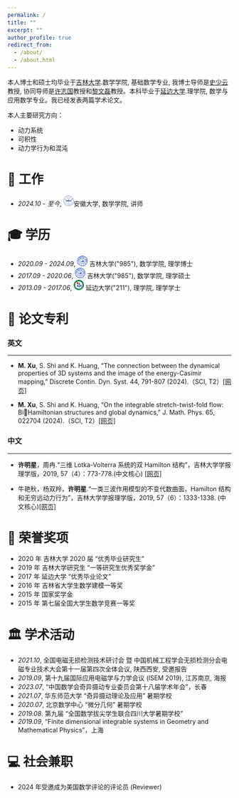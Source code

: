 ```yaml
---
permalink: /
title: ""
excerpt: ""
author_profile: true
redirect_from: 
  - /about/
  - /about.html
---
```




<span class='anchor' id='about-me'></span>

本人博士和硕士均毕业于[吉林大学](https://math.jlu.edu.cn).数学学院, 基础数学专业, 我博士导师是[史少云](https://math.jlu.edu.cn/info/1061/9135.htm)教授, 协同导师是[许志国](https://math.jlu.edu.cn/info/1061/15734.htm)教授和[黎文磊](https://math.jlu.edu.cn/info/1061/15732.htm)教授。本科毕业于[延边大学](https://math.ybu.edu.cn).理学院, 数学与应用数学专业。我已经发表两篇学术论文。

本人主要研究方向：
- 动力系统
- 可积性
- 动力学行为和混沌


# 🏢 工作
- *2024.10 - 至今*, <a href="https://www.ahu.edu.cn/"><img class="svg" src="/images/AHU_logo.svg" width="23pt"></a>安徽大学, 数学学院, 讲师
  


<span class='anchor' id='-xl'></span>

# 🎓 学历
- *2020.09 - 2024.09*, <a href="https://www.jlu.edu.cn/"><img class="svg" src="/images/JLU_logo.svg" width="23pt"></a> 吉林大学("985"), 数学学院, 理学博士
- *2017.09 - 2020.06*, <a href="https://www.jlu.edu.cn/"><img class="svg" src="/images/JLU_logo.svg" width="23pt"></a> 吉林大学("985"), 数学学院, 理学硕士
- *2013.09 - 2017.06*, <a href="https://www.ybu.edu.cn/"><img class="svg" src="/images/YBU_logo.svg" width="23pt"></a> 延边大学("211"), 理学院, 理学学士
 
<span class='anchor' id='-lwzl'></span>

# 📝 论文专利

### 英文
---


- **M. Xu**, S. Shi and K. Huang, “The connection between the dynamical properties of 3D systems and the image of the energy-Casimir mapping,” Discrete Contin. Dyn. Syst. 44, 791-807 (2024).（SCI, T2）[[网页]](https://www.aimsciences.org//article/doi/10.3934/dcds.2023126)


- **M. Xu**, S. Shi and K. Huang, “On the integrable stretch-twist-fold flow: BiHamiltonian structures and global dynamics,” J. Math. Phys. 65, 022704 
(2024).（SCI, T2）[[网页]](https://doi.org/10.1063/5.0185673) 



### 中文
---

- **许明星**，周冉.“三维 Lotka-Volterra 系统的双 Hamilton 结构”，吉林大学学报理学版，2019, 57（4）：773-778.(中文核心) [[网页]](https://dx.doi.org/10.11973/wsjc202204000)

- 牛艳秋，杨双羚，**许明星**.“一类三波作用模型的不变代数曲面，Hamilton 结构和无穷远动力行为”，吉林大学学报理学版，2019, 57（6）：1333-1338. (中文核心)[[网页]](https://kns.cnki.net/kcms/detail/detail.aspx?dbcode=CJFD&dbname=CJFDAUTO&filename=YBJS202112021)  



<span class='anchor' id='-ryjx'></span>

# 🏅 荣誉奖项  
- 2020 年 吉林大学 2020 届 “优秀毕业研究生”
- 2019 年 吉林大学研究生 “一等研究生优秀奖学金”
- 2017 年 延边大学 “优秀毕业论文”
- 2016 年 吉林省大学生数学建模一等奖
- 2015 年 国家奖学金
- 2015 年 第七届全国大学生数学竞赛一等奖

<span class='anchor' id='-xshy'></span>

# 🏛️ 学术活动
- *2021.10*, 全国电磁无损检测技术研讨会 暨 中国机械工程学会无损检测分会电磁专业技术大会第十一届第四次全体会议, 陕西西安, 受邀报告
- *2019.09*, 第十九届国际应用电磁学与力学会议 (ISEM 2019), 江苏南京, 海报
- *2023.07*, “中国数学会奇异摄动专业委员会第十八届学术年会”，长春
- *2021.07*, 华东师范大学 “奇异摄动理论及应用” 暑期学校
- *2020.07*, 北京数学中心 “微分几何” 暑期学校
- *2019.08*. 第九届 “全国数学拔尖学生联合四川大学暑期学校”
- *2019.09*, “Finite dimensional integrable systems in Geometry and Mathematical Physics”，上海

<span class='anchor' id='-gzsx'></span>

# 💻 社会兼职
- 2024 年受邀成为美国数学评论的评论员 (Reviewer)
